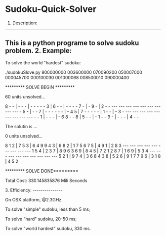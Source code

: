 Sudoku-Quick-Solver
===================


1. Description: 
----------------
This is a python programe to solve sudoku problem.
2. Example:
----------------
To solve the world "hardest" sudoku:

./sudokuSlove.py 800000000 003600000 070090200 050007000 000045700 000100030 001000068 008500010 090000400

<p>********* SOLVE BEGIN *********</p>



<p>60 units unsolved...</p>
8   -   - |   -   -   - |   -   -   -
-   -   3 |   6   -   - |   -   -   -
-   7   - |   -   9   - |   2   -   -
--- --- --- --- --- --- --- --- ---
-   5   - |   -   -   7 |   -   -   -
-   -   - |   -   4   5 |   7   -   -
-   -   - |   1   -   - |   -   3   -
--- --- --- --- --- --- --- --- ---
-   -   1 |   -   -   - |   -   6   8
-   -   8 |   5   -   - |   -   1   -
-   9   - |   -   -   - |   4   -   -



<p>The solutin is ...</p>

<p>0 units unsolved...</p>
8   1   2 |   7   5   3 |   6   4   9
9   4   3 |   6   8   2 |   1   7   5
6   7   5 |   4   9   1 |   2   8   3
--- --- --- --- --- --- --- --- ---
1   5   4 |   2   3   7 |   8   9   6
3   6   9 |   8   4   5 |   7   2   1
2   8   7 |   1   6   9 |   5   3   4
--- --- --- --- --- --- --- --- ---
5   2   1 |   9   7   4 |   3   6   8
4   3   8 |   5   2   6 |   9   1   7
7   9   6 |   3   1   8 |   4   5   2
<p>********* SOLVE DONE*********</p>

<p>Total Cost:  330.145835876 Mili Seconds</p>
3. Efficiency:
---------------
<p>On OSX platform, @2.3GHz.</p>
<p>To solve "simple" sudoku, less than 5 ms;</p>
<p>To solve "hard" sudoku, 20-50 ms;</p>
<p>To solve "world hardest" sudoku, 330 ms.</p>


